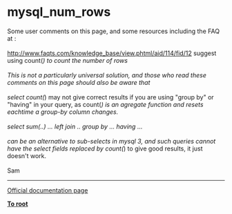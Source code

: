 # mysql_num_rows



Some user comments on this page, and some resources including the FAQ at :<br><br>http://www.faqts.com/knowledge_base/view.phtml/aid/114/fid/12 suggest using count(*) to count the number of rows<br><br>This is not a particularly universal solution, and those who read these comments on this page should also be aware that <br><br>select count(*) may not give correct results if you are using "group by" or "having" in your query, as count(*) is an agregate function and resets eachtime a group-by column changes.<br><br>select sum(..) ... left join .. group by ... having ...<br><br>can be an alternative to sub-selects in mysql 3, and such queries cannot have the select fields replaced by count(*) to give good results, it just doesn&apos;t work.<br><br>Sam  

---

[Official documentation page](https://www.php.net/manual/en/function.mysql-num-rows.php)

**[To root](/README.md)**